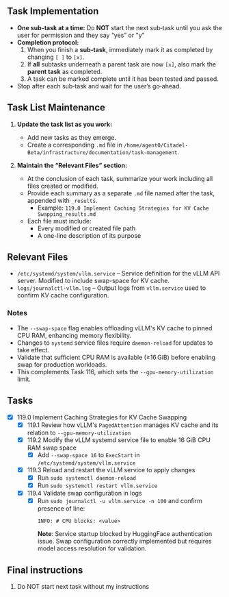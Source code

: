 ## Task Implementation
- **One sub-task at a time:** Do **NOT** start the next sub‑task until you ask the user for permission and they say “yes” or "y"
- **Completion protocol:**  
  1. When you finish a **sub‑task**, immediately mark it as completed by changing `[ ]` to `[x]`.  
  2. If **all** subtasks underneath a parent task are now `[x]`, also mark the **parent task** as completed.  
  3. A task can be marked complete until it has been tested and passed.
- Stop after each sub‑task and wait for the user’s go‑ahead.

## Task List Maintenance

1. **Update the task list as you work:**
   - Add new tasks as they emerge.
   - Create a corresponding `.md` file in `/home/agent0/Citadel-Beta/infrastructure/documentation/task-management`.

2. **Maintain the “Relevant Files” section:**
   - At the conclusion of each task, summarize your work including all files created or modified.
   - Provide each summary as a separate `.md` file named after the task, appended with `_results`.  
     - Example: `119.0 Implement Caching Strategies for KV Cache Swapping_results.md`
   - Each file must include:
     - Every modified or created file path
     - A one-line description of its purpose

## Relevant Files

- `/etc/systemd/system/vllm.service` – Service definition for the vLLM API server. Modified to include swap-space for KV cache.
- `logs/journalctl-vllm.log` – Output logs from `vllm.service` used to confirm KV cache configuration.

### Notes

- The `--swap-space` flag enables offloading vLLM's KV cache to pinned CPU RAM, enhancing memory flexibility.
- Changes to `systemd` service files require `daemon-reload` for updates to take effect.
- Validate that sufficient CPU RAM is available (≥16 GiB) before enabling swap for production workloads.
- This complements Task 116, which sets the `--gpu-memory-utilization` limit.

## Tasks

- [x] 119.0 Implement Caching Strategies for KV Cache Swapping
  - [x] 119.1 Review how vLLM's `PagedAttention` manages KV cache and its relation to `--gpu-memory-utilization`
  - [x] 119.2 Modify the vLLM systemd service file to enable 16 GiB CPU RAM swap space
    - [x] Add `--swap-space 16` to `ExecStart` in `/etc/systemd/system/vllm.service`
  - [x] 119.3 Reload and restart the vLLM service to apply changes
    - [x] Run `sudo systemctl daemon-reload`
    - [x] Run `sudo systemctl restart vllm.service`
  - [x] 119.4 Validate swap configuration in logs
    - [x] Run `sudo journalctl -u vllm.service -n 100` and confirm presence of line:
      ```
      INFO: # CPU blocks: <value>
      ```
      **Note**: Service startup blocked by HuggingFace authentication issue. Swap configuration correctly implemented but requires model access resolution for validation.
## Final instructions

1. Do NOT start next task without my instructions